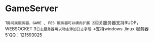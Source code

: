 # GameServer

1`房间类服务器，GAME , FES 服务器可以横向扩展
2`网关服务器支持RUDP，WEBSOCKET
3`日志服务器可以动态添加日志字段
4`支持windows ,linux 服务器
5`QQ：121593025
